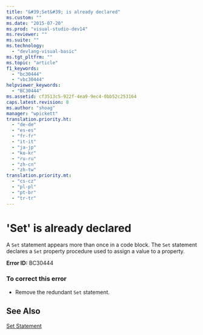 ```yaml
---
title: "&#39;Set&#39; is already declared"
ms.custom: ""
ms.date: "2015-07-20"
ms.prod: "visual-studio-dev14"
ms.reviewer: ""
ms.suite: ""
ms.technology: 
  - "devlang-visual-basic"
ms.tgt_pltfrm: ""
ms.topic: "article"
f1_keywords: 
  - "bc30444"
  - "vbc30444"
helpviewer_keywords: 
  - "BC30444"
ms.assetid: cf3513c5-922f-4ea9-9ec4-0bb52c253164
caps.latest.revision: 8
ms.author: "shoag"
manager: "wpickett"
translation.priority.ht: 
  - "de-de"
  - "es-es"
  - "fr-fr"
  - "it-it"
  - "ja-jp"
  - "ko-kr"
  - "ru-ru"
  - "zh-cn"
  - "zh-tw"
translation.priority.mt: 
  - "cs-cz"
  - "pl-pl"
  - "pt-br"
  - "tr-tr"
---
```

# &#39;Set&#39; is already declared
A `Set` statement appears more than once in a code block. The `Set` statement declares a `Set` property procedure used to assign a value to a property.  
  
 **Error ID:** BC30444  
  
### To correct this error  
  
-   Remove the redundant `Set` statement.  
  
## See Also  
 [Set Statement](../Topic/Set%20Statement%20\(Visual%20Basic\).md)